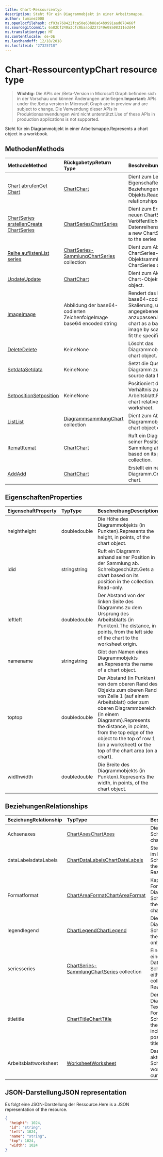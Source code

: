 ```yaml
---
title: Chart-Ressourcentyp
description: Steht für ein Diagrammobjekt in einer Arbeitsmappe.
author: lumine2008
ms.openlocfilehash: cf03a768422fca50e68b88a64b9991aad878466f
ms.sourcegitcommit: 6a82bf240a3cfc0baabd227349e08a08311e3d44
ms.translationtype: MT
ms.contentlocale: de-DE
ms.lasthandoff: 12/18/2018
ms.locfileid: "27325718"
---
```

# <a name="chart-resource-type"></a><span data-ttu-id="f6eee-103">Chart-Ressourcentyp</span><span class="sxs-lookup"><span data-stu-id="f6eee-103">Chart resource type</span></span>

> <span data-ttu-id="f6eee-104">**Wichtig:** Die APIs der /Beta-Version in Microsoft Graph befinden sich in der Vorschau und können Änderungen unterliegen.</span><span class="sxs-lookup"><span data-stu-id="f6eee-104">**Important:** APIs under the /beta version in Microsoft Graph are in preview and are subject to change.</span></span> <span data-ttu-id="f6eee-105">Die Verwendung dieser APIs in Produktionsanwendungen wird nicht unterstützt.</span><span class="sxs-lookup"><span data-stu-id="f6eee-105">Use of these APIs in production applications is not supported.</span></span>

<span data-ttu-id="f6eee-106">Steht für ein Diagrammobjekt in einer Arbeitsmappe.</span><span class="sxs-lookup"><span data-stu-id="f6eee-106">Represents a chart object in a workbook.</span></span>


## <a name="methods"></a><span data-ttu-id="f6eee-107">Methoden</span><span class="sxs-lookup"><span data-stu-id="f6eee-107">Methods</span></span>

| <span data-ttu-id="f6eee-108">Methode</span><span class="sxs-lookup"><span data-stu-id="f6eee-108">Method</span></span>           | <span data-ttu-id="f6eee-109">Rückgabetyp</span><span class="sxs-lookup"><span data-stu-id="f6eee-109">Return Type</span></span>    |<span data-ttu-id="f6eee-110">Beschreibung</span><span class="sxs-lookup"><span data-stu-id="f6eee-110">Description</span></span>|
|:---------------|:--------|:----------|
|[<span data-ttu-id="f6eee-111">Chart abrufen</span><span class="sxs-lookup"><span data-stu-id="f6eee-111">Get Chart</span></span>](../api/chart-get.md) | [<span data-ttu-id="f6eee-112">Chart</span><span class="sxs-lookup"><span data-stu-id="f6eee-112">Chart</span></span>](chart.md) |<span data-ttu-id="f6eee-113">Dient zum Lesen der Eigenschaften und der Beziehungen des chart-Objekts.</span><span class="sxs-lookup"><span data-stu-id="f6eee-113">Read properties and relationships of chart object.</span></span>|
|[<span data-ttu-id="f6eee-114">ChartSeries erstellen</span><span class="sxs-lookup"><span data-stu-id="f6eee-114">Create ChartSeries</span></span>](../api/chart-post-series.md) |[<span data-ttu-id="f6eee-115">ChartSeries</span><span class="sxs-lookup"><span data-stu-id="f6eee-115">ChartSeries</span></span>](chartseries.md)| <span data-ttu-id="f6eee-116">Dient zum Erstellen einer neuen ChartSeries durch Veröffentlichen in der Datenreihensammlung.</span><span class="sxs-lookup"><span data-stu-id="f6eee-116">Create a new ChartSeries by posting to the series collection.</span></span>|
|[<span data-ttu-id="f6eee-117">Reihe auflisten</span><span class="sxs-lookup"><span data-stu-id="f6eee-117">List series</span></span>](../api/chart-list-series.md) |<span data-ttu-id="f6eee-118">[ChartSeries-Sammlung](chartseries.md)</span><span class="sxs-lookup"><span data-stu-id="f6eee-118">[ChartSeries](chartseries.md) collection</span></span>| <span data-ttu-id="f6eee-119">Dient zum Abrufen einer ChartSeries-Objektsammlung.</span><span class="sxs-lookup"><span data-stu-id="f6eee-119">Get a ChartSeries object collection.</span></span>|
|[<span data-ttu-id="f6eee-120">Update</span><span class="sxs-lookup"><span data-stu-id="f6eee-120">Update</span></span>](../api/chart-update.md) | [<span data-ttu-id="f6eee-121">Chart</span><span class="sxs-lookup"><span data-stu-id="f6eee-121">Chart</span></span>](chart.md)   |<span data-ttu-id="f6eee-122">Dient zum Aktualisieren des Chart-Objekts.</span><span class="sxs-lookup"><span data-stu-id="f6eee-122">Update Chart object.</span></span> |
|[<span data-ttu-id="f6eee-123">Image</span><span class="sxs-lookup"><span data-stu-id="f6eee-123">Image</span></span>](../api/chart-image.md)|<span data-ttu-id="f6eee-124">Abbildung der base64-codierten Zeichenfolge</span><span class="sxs-lookup"><span data-stu-id="f6eee-124">Image base64 encoded string</span></span>|<span data-ttu-id="f6eee-125">Rendert das Diagramm als base64-codiertes Bild durch Skalierung, um es an die angegebenen Maße anzupassen.</span><span class="sxs-lookup"><span data-stu-id="f6eee-125">Renders the chart as a base64-encoded image by scaling the chart to fit the specified dimensions.</span></span>|
|[<span data-ttu-id="f6eee-126">Delete</span><span class="sxs-lookup"><span data-stu-id="f6eee-126">Delete</span></span>](../api/chart-delete.md)|<span data-ttu-id="f6eee-127">Keine</span><span class="sxs-lookup"><span data-stu-id="f6eee-127">None</span></span>|<span data-ttu-id="f6eee-128">Löscht das Diagrammobjekt.</span><span class="sxs-lookup"><span data-stu-id="f6eee-128">Deletes the chart object.</span></span>|
|[<span data-ttu-id="f6eee-129">Setdata</span><span class="sxs-lookup"><span data-stu-id="f6eee-129">Setdata</span></span>](../api/chart-setdata.md)|<span data-ttu-id="f6eee-130">Keine</span><span class="sxs-lookup"><span data-stu-id="f6eee-130">None</span></span>|<span data-ttu-id="f6eee-131">Setzt die Quelldaten für das Diagramm zurück.</span><span class="sxs-lookup"><span data-stu-id="f6eee-131">Resets the source data for the chart.</span></span>|
|[<span data-ttu-id="f6eee-132">Setposition</span><span class="sxs-lookup"><span data-stu-id="f6eee-132">Setposition</span></span>](../api/chart-setposition.md)|<span data-ttu-id="f6eee-133">Keine</span><span class="sxs-lookup"><span data-stu-id="f6eee-133">None</span></span>|<span data-ttu-id="f6eee-134">Positioniert das Diagramm im Verhältnis zu den Zellen im Arbeitsblatt.</span><span class="sxs-lookup"><span data-stu-id="f6eee-134">Positions the chart relative to cells on the worksheet.</span></span>|
|[<span data-ttu-id="f6eee-135">List</span><span class="sxs-lookup"><span data-stu-id="f6eee-135">List</span></span>](../api/chart-list.md) | <span data-ttu-id="f6eee-136">[Diagrammsammlung](chart.md)</span><span class="sxs-lookup"><span data-stu-id="f6eee-136">[Chart](chart.md) collection</span></span> |<span data-ttu-id="f6eee-137">Dient zum Abrufen der Diagrammobjeksammlung.</span><span class="sxs-lookup"><span data-stu-id="f6eee-137">Get chart object collection.</span></span> |
|[<span data-ttu-id="f6eee-138">Itemat</span><span class="sxs-lookup"><span data-stu-id="f6eee-138">Itemat</span></span>](../api/chartcollection-itemat.md)|[<span data-ttu-id="f6eee-139">Chart</span><span class="sxs-lookup"><span data-stu-id="f6eee-139">Chart</span></span>](chart.md)|<span data-ttu-id="f6eee-140">Ruft ein Diagramm anhand seiner Position in der Sammlung ab.</span><span class="sxs-lookup"><span data-stu-id="f6eee-140">Gets a chart based on its position in the collection.</span></span>|
|[<span data-ttu-id="f6eee-141">Add</span><span class="sxs-lookup"><span data-stu-id="f6eee-141">Add</span></span>](../api/chartcollection-add.md)|[<span data-ttu-id="f6eee-142">Chart</span><span class="sxs-lookup"><span data-stu-id="f6eee-142">Chart</span></span>](chart.md)|<span data-ttu-id="f6eee-143">Erstellt ein neues Diagramm.</span><span class="sxs-lookup"><span data-stu-id="f6eee-143">Creates a new chart.</span></span>|

## <a name="properties"></a><span data-ttu-id="f6eee-144">Eigenschaften</span><span class="sxs-lookup"><span data-stu-id="f6eee-144">Properties</span></span>
| <span data-ttu-id="f6eee-145">Eigenschaft</span><span class="sxs-lookup"><span data-stu-id="f6eee-145">Property</span></span>     | <span data-ttu-id="f6eee-146">Typ</span><span class="sxs-lookup"><span data-stu-id="f6eee-146">Type</span></span>   |<span data-ttu-id="f6eee-147">Beschreibung</span><span class="sxs-lookup"><span data-stu-id="f6eee-147">Description</span></span>|
|:---------------|:--------|:----------|
|<span data-ttu-id="f6eee-148">height</span><span class="sxs-lookup"><span data-stu-id="f6eee-148">height</span></span>|<span data-ttu-id="f6eee-149">double</span><span class="sxs-lookup"><span data-stu-id="f6eee-149">double</span></span>|<span data-ttu-id="f6eee-150">Die Höhe des Diagrammobjekts (in Punkten).</span><span class="sxs-lookup"><span data-stu-id="f6eee-150">Represents the height, in points, of the chart object.</span></span>|
|<span data-ttu-id="f6eee-151">id</span><span class="sxs-lookup"><span data-stu-id="f6eee-151">id</span></span>|<span data-ttu-id="f6eee-152">string</span><span class="sxs-lookup"><span data-stu-id="f6eee-152">string</span></span>|<span data-ttu-id="f6eee-p102">Ruft ein Diagramm anhand seiner Position in der Sammlung ab. Schreibgeschützt.</span><span class="sxs-lookup"><span data-stu-id="f6eee-p102">Gets a chart based on its position in the collection. Read-only.</span></span>|
|<span data-ttu-id="f6eee-155">left</span><span class="sxs-lookup"><span data-stu-id="f6eee-155">left</span></span>|<span data-ttu-id="f6eee-156">double</span><span class="sxs-lookup"><span data-stu-id="f6eee-156">double</span></span>|<span data-ttu-id="f6eee-157">Der Abstand von der linken Seite des Diagramms zu dem Ursprung des Arbeitsblatts (in Punkten).</span><span class="sxs-lookup"><span data-stu-id="f6eee-157">The distance, in points, from the left side of the chart to the worksheet origin.</span></span>|
|<span data-ttu-id="f6eee-158">name</span><span class="sxs-lookup"><span data-stu-id="f6eee-158">name</span></span>|<span data-ttu-id="f6eee-159">string</span><span class="sxs-lookup"><span data-stu-id="f6eee-159">string</span></span>|<span data-ttu-id="f6eee-160">Gibt den Namen eines Diagrammobjekts an.</span><span class="sxs-lookup"><span data-stu-id="f6eee-160">Represents the name of a chart object.</span></span>|
|<span data-ttu-id="f6eee-161">top</span><span class="sxs-lookup"><span data-stu-id="f6eee-161">top</span></span>|<span data-ttu-id="f6eee-162">double</span><span class="sxs-lookup"><span data-stu-id="f6eee-162">double</span></span>|<span data-ttu-id="f6eee-163">Der Abstand (in Punkten) von dem oberen Rand des Objekts zum oberen Rand von Zeile 1 (auf einem Arbeitsblatt) oder zum oberen Diagrammbereich (in einem Diagramm).</span><span class="sxs-lookup"><span data-stu-id="f6eee-163">Represents the distance, in points, from the top edge of the object to the top of row 1 (on a worksheet) or the top of the chart area (on a chart).</span></span>|
|<span data-ttu-id="f6eee-164">width</span><span class="sxs-lookup"><span data-stu-id="f6eee-164">width</span></span>|<span data-ttu-id="f6eee-165">double</span><span class="sxs-lookup"><span data-stu-id="f6eee-165">double</span></span>|<span data-ttu-id="f6eee-166">Die Breite des Diagrammobjekts (in Punkten).</span><span class="sxs-lookup"><span data-stu-id="f6eee-166">Represents the width, in points, of the chart object.</span></span>|

## <a name="relationships"></a><span data-ttu-id="f6eee-167">Beziehungen</span><span class="sxs-lookup"><span data-stu-id="f6eee-167">Relationships</span></span>
| <span data-ttu-id="f6eee-168">Beziehung</span><span class="sxs-lookup"><span data-stu-id="f6eee-168">Relationship</span></span> | <span data-ttu-id="f6eee-169">Typ</span><span class="sxs-lookup"><span data-stu-id="f6eee-169">Type</span></span>   |<span data-ttu-id="f6eee-170">Beschreibung</span><span class="sxs-lookup"><span data-stu-id="f6eee-170">Description</span></span>|
|:---------------|:--------|:----------|
|<span data-ttu-id="f6eee-171">Achsen</span><span class="sxs-lookup"><span data-stu-id="f6eee-171">axes</span></span>|[<span data-ttu-id="f6eee-172">ChartAxes</span><span class="sxs-lookup"><span data-stu-id="f6eee-172">ChartAxes</span></span>](chartaxes.md)|<span data-ttu-id="f6eee-p103">Die Achsen des Diagramms. Schreibgeschützt.</span><span class="sxs-lookup"><span data-stu-id="f6eee-p103">Represents chart axes. Read-only.</span></span>|
|<span data-ttu-id="f6eee-175">dataLabels</span><span class="sxs-lookup"><span data-stu-id="f6eee-175">dataLabels</span></span>|[<span data-ttu-id="f6eee-176">ChartDataLabels</span><span class="sxs-lookup"><span data-stu-id="f6eee-176">ChartDataLabels</span></span>](chartdatalabels.md)|<span data-ttu-id="f6eee-p104">Stellt die Datenbeschriftungen im Diagramm dar. Schreibgeschützt.</span><span class="sxs-lookup"><span data-stu-id="f6eee-p104">Represents the datalabels on the chart. Read-only.</span></span>|
|<span data-ttu-id="f6eee-179">Format</span><span class="sxs-lookup"><span data-stu-id="f6eee-179">format</span></span>|[<span data-ttu-id="f6eee-180">ChartAreaFormat</span><span class="sxs-lookup"><span data-stu-id="f6eee-180">ChartAreaFormat</span></span>](chartareaformat.md)|<span data-ttu-id="f6eee-p105">Kapselt die Formateigenschaften für den Diagrammbereich. Schreibgeschützt.</span><span class="sxs-lookup"><span data-stu-id="f6eee-p105">Encapsulates the format properties for the chart area. Read-only.</span></span>|
|<span data-ttu-id="f6eee-183">legend</span><span class="sxs-lookup"><span data-stu-id="f6eee-183">legend</span></span>|[<span data-ttu-id="f6eee-184">ChartLegend</span><span class="sxs-lookup"><span data-stu-id="f6eee-184">ChartLegend</span></span>](chartlegend.md)|<span data-ttu-id="f6eee-p106">Die Legende für das Diagramm. Schreibgeschützt.</span><span class="sxs-lookup"><span data-stu-id="f6eee-p106">Represents the legend for the chart. Read-only.</span></span>|
|<span data-ttu-id="f6eee-187">series</span><span class="sxs-lookup"><span data-stu-id="f6eee-187">series</span></span>|<span data-ttu-id="f6eee-188">[ChartSeries-Sammlung](chartseries.md)</span><span class="sxs-lookup"><span data-stu-id="f6eee-188">[ChartSeries](chartseries.md) collection</span></span>|<span data-ttu-id="f6eee-p107">Eine einzelne Datenreihe oder eine Sammlung von Datenreihen im Diagramm. Schreibgeschützt.</span><span class="sxs-lookup"><span data-stu-id="f6eee-p107">Represents either a single series or collection of series in the chart. Read-only.</span></span>|
|<span data-ttu-id="f6eee-191">title</span><span class="sxs-lookup"><span data-stu-id="f6eee-191">title</span></span>|[<span data-ttu-id="f6eee-192">ChartTitle</span><span class="sxs-lookup"><span data-stu-id="f6eee-192">ChartTitle</span></span>](charttitle.md)|<span data-ttu-id="f6eee-p108">Der Titel des angegebenen Diagramms, einschließlich Text, Sichtbarkeit, Position und Formatierung des Titels. Schreibgeschützt.</span><span class="sxs-lookup"><span data-stu-id="f6eee-p108">Represents the title of the specified chart, including the text, visibility, position and formating of the title. Read-only.</span></span>|
|<span data-ttu-id="f6eee-195">Arbeitsblatt</span><span class="sxs-lookup"><span data-stu-id="f6eee-195">worksheet</span></span>|[<span data-ttu-id="f6eee-196">Worksheet</span><span class="sxs-lookup"><span data-stu-id="f6eee-196">Worksheet</span></span>](worksheet.md)|<span data-ttu-id="f6eee-p109">Das Arbeitsblatt, das das aktuelle Diagramm enthält. Schreibgeschützt.</span><span class="sxs-lookup"><span data-stu-id="f6eee-p109">The worksheet containing the current chart. Read-only.</span></span>|

## <a name="json-representation"></a><span data-ttu-id="f6eee-199">JSON-Darstellung</span><span class="sxs-lookup"><span data-stu-id="f6eee-199">JSON representation</span></span>

<span data-ttu-id="f6eee-200">Es folgt eine JSON-Darstellung der Ressource.</span><span class="sxs-lookup"><span data-stu-id="f6eee-200">Here is a JSON representation of the resource.</span></span>

<!-- {
  "blockType": "resource",
  "optionalProperties": [

  ],
  "@odata.type": "microsoft.graph.chart"
}-->

```json
{
  "height": 1024,
  "id": "string",
  "left": 1024,
  "name": "string",
  "top": 1024,
  "width": 1024
}

```

<!-- uuid: 8fcb5dbc-d5aa-4681-8e31-b001d5168d79
2015-10-25 14:57:30 UTC -->
<!-- {
  "type": "#page.annotation",
  "description": "Chart resource",
  "keywords": "",
  "section": "documentation",
  "tocPath": ""
}-->